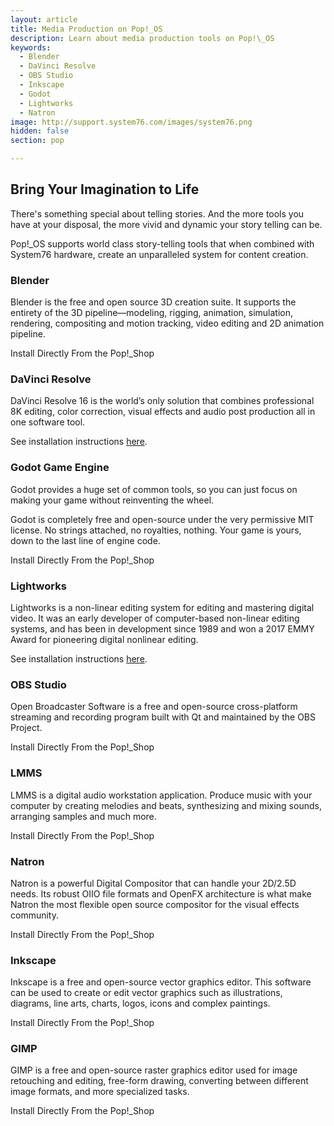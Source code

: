 ```yaml
---
layout: article
title: Media Production on Pop!_OS
description: Learn about media production tools on Pop!\_OS
keywords:
  - Blender
  - DaVinci Resolve
  - OBS Studio
  - Inkscape
  - Godot
  - Lightworks
  - Natron
image: http://support.system76.com/images/system76.png
hidden: false
section: pop

---
```

## Bring Your Imagination to Life

There's something special about telling stories. And the more tools you have at your disposal, the more vivid and dynamic your story telling can be. 

Pop!\_OS supports world class story-telling tools that when combined with System76 hardware, create an unparalleled system for content creation.

### Blender

Blender is the free and open source 3D creation suite. It supports the entirety of the 3D pipeline—modeling, rigging, animation, simulation, rendering, compositing and motion tracking, video editing and 2D animation pipeline.

Install Directly From the Pop!\_Shop

### DaVinci Resolve

DaVinci Resolve 16 is the world’s only solution that combines professional 8K editing, color correction, visual effects and audio post production all in one software tool.

See installation instructions [here](/articles/install-davinci-resolve/).

### Godot Game Engine

Godot provides a huge set of common tools, so you can just focus on making your game without reinventing the wheel.

Godot is completely free and open-source under the very permissive MIT license. No strings attached, no royalties, nothing. Your game is yours, down to the last line of engine code. 

Install Directly From the Pop!\_Shop

### Lightworks

Lightworks is a non-linear editing system for editing and mastering digital video. It was an early developer of computer-based non-linear editing systems, and has been in development since 1989 and won a 2017 EMMY Award for pioneering digital nonlinear editing.

See installation instructions [here](/articles/install-lightworks/).

### OBS Studio

Open Broadcaster Software is a free and open-source cross-platform streaming and recording program built with Qt and maintained by the OBS Project.

Install Directly From the Pop!\_Shop

### LMMS

LMMS is a digital audio workstation application. Produce music with your computer by creating melodies and beats, synthesizing and mixing sounds, arranging samples and much more.

Install Directly From the Pop!\_Shop

### Natron

Natron is a powerful Digital Compositor that can handle your 2D/2.5D needs. Its robust OIIO file formats and OpenFX architecture is what make Natron the most flexible open source compositor for the visual effects community.

Install Directly From the Pop!\_Shop

### Inkscape

Inkscape is a free and open-source vector graphics editor. This software can be used to create or edit vector graphics such as illustrations, diagrams, line arts, charts, logos, icons and complex paintings. 

Install Directly From the Pop!\_Shop

### GIMP

GIMP is a free and open-source raster graphics editor used for image retouching and editing, free-form drawing, converting between different image formats, and more specialized tasks.

Install Directly From the Pop!\_Shop
